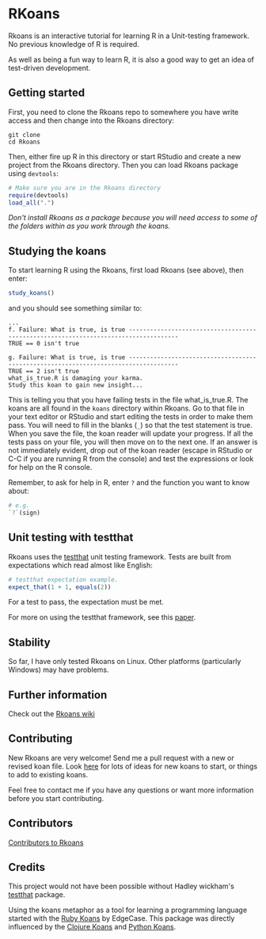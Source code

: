 RKoans
======

Rkoans is an interactive tutorial for learning R in a Unit-testing framework.  No previous knowledge of R is required.

As well as being a fun way to learn R, it is also a good way to get an idea of test-driven development.

## Getting started

First, you need to clone the Rkoans repo to somewhere you have write access and then change into the Rkoans directory:

```
git clone
cd Rkoans
```

Then, either fire up R in this directory or start RStudio and create a new project from the Rkoans directory. Then you can load Rkoans package using `devtools`:


```r
# Make sure you are in the Rkoans directory
require(devtools)
load_all(".")
```


_Don't install Rkoans as a package because you will need access to some of the folders within as you work through the koans._

## Studying the koans

To start learning R using the Rkoans, first load Rkoans (see above), then enter:


```r
study_koans()
```


and you should see something similar to:

```
...
f. Failure: What is true, is true ------------------------------------------------------------------------------------
TRUE == 0 isn't true

g. Failure: What is true, is true ------------------------------------------------------------------------------------
TRUE == 2 isn't true
what_is_true.R is damaging your karma.
Study this koan to gain new insight...
```

This is telling you that you have failing tests in the file what_is_true.R.  The koans are all found in the `koans` directory within Rkoans.  Go to that file in your text editor or RStudio and start editing the tests in order to make them pass.  You will need to fill in the blanks (`_`) so that the test statement is true.  When you save the file, the koan reader will update your progress.  If all the tests pass on your file, you will then move on to the next one.
If an answer is not immediately evident, drop out of the koan reader (escape in RStudio or C-C if you are running R from the console) and test the expressions or look for help on the R console.

Remember, to ask for help in R, enter `?` and the function you want to know about:


```r
# e.g.
`?`(sign)
```


## Unit testing with testthat

Rkoans uses the [testthat](https://github.com/hadley/testthat) unit testing framework.  Tests are built from expectations which read almost like English:


```r
# testthat expectation example.
expect_that(1 + 1, equals(2))
```


For a test to pass, the expectation must be met.

For more on using the testthat framework, see this [paper](http://journal.r-project.org/archive/2011-1/RJournal_2011-1_Wickham.pdf).

## Stability

So far, I have only tested Rkoans on Linux.  Other platforms (particularly Windows) may have problems.

## Further information

Check out the [Rkoans wiki](https://github.com/DASpringate/Rkoans/wiki)

## Contributing

New Rkoans are very welcome! Send me a pull request with a new or revised koan file.  Look [here](https://github.com/DASpringate/Rkoans/wiki/Ideas-for-future-koans) for lots of ideas for new koans to start, or things to add to existing koans. 

Feel free to contact me if you have any questions or want more information before you start contributing.

## Contributors

[Contributors to Rkoans](https://github.com/DASpringate/Rkoans/contributors)

## Credits

This project would not have been possible without Hadley wickham's [testthat](https://github.com/hadley/testthat) package.

Using the koans metaphor as a tool for learning a programming language started with the [Ruby Koans](https://github.com/neo/ruby_koans) by EdgeCase.  This package was directly influenced by the [Clojure Koans](https://github.com/functional-koans/clojure-koans) and [Python Koans](https://github.com/gregmalcolm/python_koans).



